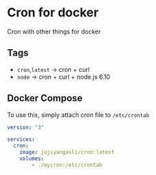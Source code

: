 # Cron for docker

Cron with other things for docker

## Tags
- `cron`,`latest` -> cron + curl
- `node` -> cron + curl + node.js 6.10


## Docker Compose
To use this, simply attach cron file to `/etc/crontab`
```yaml
version: "3"

services:
  cron:
  	image: jujiyangasli/cron:latest
  	volumes:
  		- ./mycron:/etc/crontab
```

